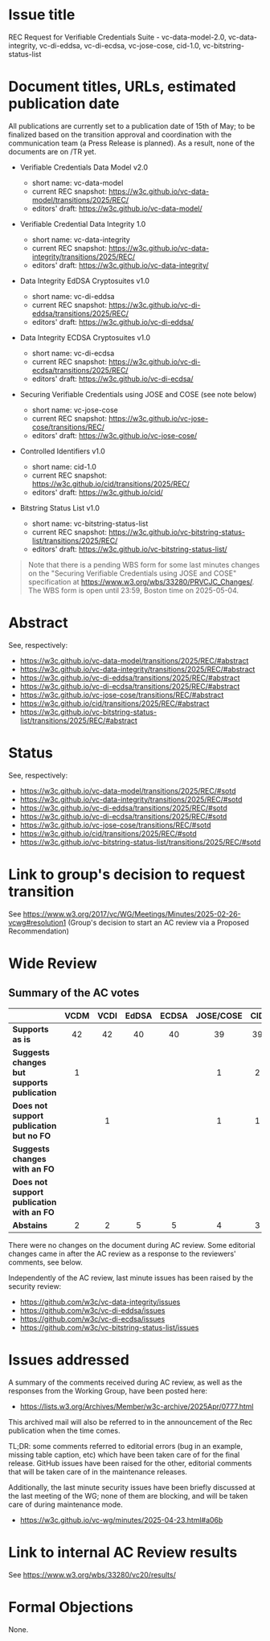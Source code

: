 # Issue title

REC Request for Verifiable Credentials Suite - vc-data-model-2.0, vc-data-integrity, vc-di-eddsa, vc-di-ecdsa, vc-jose-cose, cid-1.0, vc-bitstring-status-list



# Document titles, URLs, estimated publication date

All publications are currently set to a publication date of 15th of May; to be finalized based on the transition approval and coordination with the communication team (a Press Release is planned). As a result, none of the documents are on /TR yet.

- Verifiable Credentials Data Model v2.0
  - short name: vc-data-model
  - current REC snapshot: https://w3c.github.io/vc-data-model/transitions/2025/REC/
  - editors' draft: https://w3c.github.io/vc-data-model/

- Verifiable Credential Data Integrity 1.0
  - short name: vc-data-integrity
  - current REC snapshot: https://w3c.github.io/vc-data-integrity/transitions/2025/REC/
  - editors' draft: https://w3c.github.io/vc-data-integrity/

- Data Integrity EdDSA Cryptosuites v1.0
  - short name: vc-di-eddsa
  - current REC snapshot: https://w3c.github.io/vc-di-eddsa/transitions/2025/REC/
  - editors' draft: https://w3c.github.io/vc-di-eddsa/

- Data Integrity ECDSA Cryptosuites v1.0
  - short name: vc-di-ecdsa
  - current REC snapshot: https://w3c.github.io/vc-di-ecdsa/transitions/2025/REC/
  - editors' draft: https://w3c.github.io/vc-di-ecdsa/

- Securing Verifiable Credentials using JOSE and COSE (see note below)
  - short name: vc-jose-cose
  - current REC snapshot: https://w3c.github.io/vc-jose-cose/transitions/REC/
  - editors' draft: https://w3c.github.io/vc-jose-cose/

- Controlled Identifiers v1.0
  - short name: cid-1.0
  - current REC snapshot: https://w3c.github.io/cid/transitions/2025/REC/
  - editors' draft: https://w3c.github.io/cid/

- Bitstring Status List v1.0
  - short name: vc-bitstring-status-list
  - current REC snapshot: https://w3c.github.io/vc-bitstring-status-list/transitions/2025/REC/
  - editors' draft: https://w3c.github.io/vc-bitstring-status-list/


> Note that there is a pending WBS form for some last minutes changes on the "Securing Verifiable Credentials using JOSE and COSE" specification at https://www.w3.org/wbs/33280/PRVCJC_Changes/. The WBS form is open until 23:59, Boston time on 2025-05-04. 


# Abstract

See, respectively:

- https://w3c.github.io/vc-data-model/transitions/2025/REC/#abstract
- https://w3c.github.io/vc-data-integrity/transitions/2025/REC/#abstract
- https://w3c.github.io/vc-di-eddsa/transitions/2025/REC/#abstract
- https://w3c.github.io/vc-di-ecdsa/transitions/2025/REC/#abstract
- https://w3c.github.io/vc-jose-cose/transitions/REC/#abstract
- https://w3c.github.io/cid/transitions/2025/REC/#abstract
- https://w3c.github.io/vc-bitstring-status-list/transitions/2025/REC/#abstract

# Status

See, respectively:

- https://w3c.github.io/vc-data-model/transitions/2025/REC/#sotd
- https://w3c.github.io/vc-data-integrity/transitions/2025/REC/#sotd
- https://w3c.github.io/vc-di-eddsa/transitions/2025/REC/#sotd
- https://w3c.github.io/vc-di-ecdsa/transitions/2025/REC/#sotd
- https://w3c.github.io/vc-jose-cose/transitions/REC/#sotd
- https://w3c.github.io/cid/transitions/2025/REC/#sotd
- https://w3c.github.io/vc-bitstring-status-list/transitions/2025/REC/#sotd

# Link to group's decision to request transition

See https://www.w3.org/2017/vc/WG/Meetings/Minutes/2025-02-26-vcwg#resolution1 (Group's decision to start an AC review via a Proposed Recommendation)

# Wide Review

##	Summary of the AC votes

|                                               | VCDM | VCDI | EdDSA | ECDSA | JOSE/COSE | CID | BSL |
| --------------------------------------------- | :--: | :--: | :---: | :---: | :-------: | :-: | :-: |
| **Supports as is**                            |  42  |  42  |  40   |  40   |    39     | 39  | 40  |
| **Suggests changes but supports publication** |  1   |      |       |       |     1     |  2  |  2  |
| **Does not support publication but no FO**    |      |  1   |       |       |     1     |  1  |     |
| **Suggests changes with an FO**               |      |      |       |       |           |     |     |
| **Does not support publication with an FO**   |      |      |       |       |           |     |     |
| **Abstains**                                  |  2   |  2   |   5   |   5   |     4     |  3  |  3  |

There were no changes on the document during AC review. Some editorial changes came in after the AC review as a response to the reviewers' comments, see below.

Independently of the AC review, last minute issues has been raised by the security review:

- https://github.com/w3c/vc-data-integrity/issues
- https://github.com/w3c/vc-di-eddsa/issues
- https://github.com/w3c/vc-di-ecdsa/issues
- https://github.com/w3c/vc-bitstring-status-list/issues

# Issues addressed

A summary of the comments received during AC review, as well as the responses from the Working Group, have been posted here:
- https://lists.w3.org/Archives/Member/w3c-archive/2025Apr/0777.html

This archived mail will also be referred to in the announcement of the Rec publication when the time comes.

TL;DR: some comments referred to editorial errors (bug in an example, missing table caption, etc) which have been taken care of for the final release. GitHub issues have been raised for the other, editorial comments that will be taken care of in the maintenance releases.

Additionally, the last minute security issues have been briefly discussed at the last meeting of the WG; none of them are blocking, and will be taken care of during maintenance mode.
- https://w3c.github.io/vc-wg/minutes/2025-04-23.html#a06b


# Link to internal AC Review results

See https://www.w3.org/wbs/33280/vc20/results/

# Formal Objections

None.

